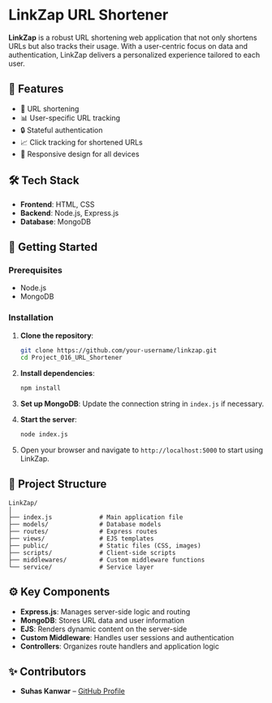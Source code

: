 # LinkZap URL Shortener

**LinkZap** is a robust URL shortening web application that not only shortens URLs but also tracks their usage. With a user-centric focus on data and authentication, LinkZap delivers a personalized experience tailored to each user.

## 🚀 Features

- 🔗 URL shortening
- 📊 User-specific URL tracking
- 🔒 Stateful authentication
- 📈 Click tracking for shortened URLs
- 📱 Responsive design for all devices

## 🛠 Tech Stack

- **Frontend**: HTML, CSS
- **Backend**: Node.js, Express.js
- **Database**: MongoDB

## 📝 Getting Started

### Prerequisites

- Node.js
- MongoDB

### Installation

1. **Clone the repository**:
   ```bash
   git clone https://github.com/your-username/linkzap.git
   cd Project_016_URL_Shortener
   ```

2. **Install dependencies**:
   ```bash
   npm install
   ```

3. **Set up MongoDB**: Update the connection string in `index.js` if necessary.

4. **Start the server**:
   ```bash
   node index.js
   ```

5. Open your browser and navigate to `http://localhost:5000` to start using LinkZap.

## 📂 Project Structure

```
LinkZap/
│
├── index.js             # Main application file
├── models/              # Database models
├── routes/              # Express routes
├── views/               # EJS templates
├── public/              # Static files (CSS, images)
├── scripts/             # Client-side scripts
├── middlewares/         # Custom middleware functions
└── service/             # Service layer
```

## ⚙️ Key Components

- **Express.js**: Manages server-side logic and routing
- **MongoDB**: Stores URL data and user information
- **EJS**: Renders dynamic content on the server-side
- **Custom Middleware**: Handles user sessions and authentication
- **Controllers**: Organizes route handlers and application logic

## ✨ Contributors

- **Suhas Kanwar** – [GitHub Profile](https://github.com/SuhasKanwar)

